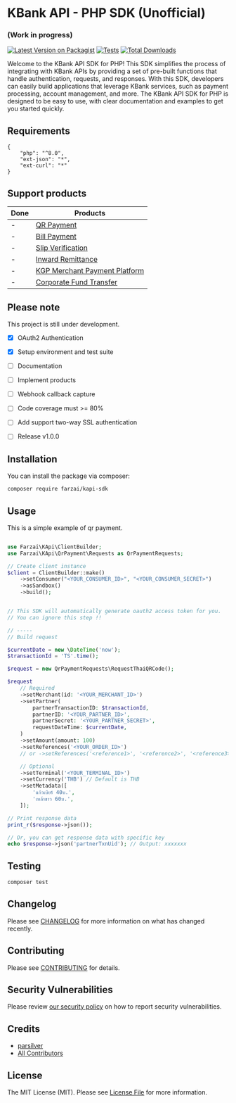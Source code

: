 # KBank API - PHP SDK (Unofficial)
### (Work in progress)

[![Latest Version on Packagist](https://img.shields.io/packagist/v/farzai/kbank-kapi-php.svg?style=flat-square)](https://packagist.org/packages/farzai/kbank-kapi-php)
[![Tests](https://img.shields.io/github/actions/workflow/status/farzai/kbank-kapi-php/run-tests.yml?branch=main&label=tests&style=flat-square)](https://github.com/farzai/kbank-kapi-php/actions/workflows/run-tests.yml)
[![Total Downloads](https://img.shields.io/packagist/dt/farzai/kbank-kapi-php.svg?style=flat-square)](https://packagist.org/packages/farzai/kbank-kapi-php)

Welcome to the KBank API SDK for PHP! This SDK simplifies the process of integrating with KBank APIs by providing a set of pre-built functions that handle authentication, requests, and responses. With this SDK, developers can easily build applications that leverage KBank services, such as payment processing, account management, and more. The KBank API SDK for PHP is designed to be easy to use, with clear documentation and examples to get you started quickly.


## Requirements
```
{
    "php": "^8.0",
    "ext-json": "*",
    "ext-curl": "*"
}
```

## Support products

| Done | Products                   | 
| --- |-----------------------------------|
|  -  | [QR Payment](https://apiportal.kasikornbank.com/product/public/All/QR%20Payment/Introduction/GETTING%20STARTED) | 
|  -  | [Bill Payment](https://apiportal.kasikornbank.com/product/public/All/Bill%20Payment/Introduction/GETTING%20STARTED) | 
|  -  | [Slip Verification](https://apiportal.kasikornbank.com/product/public/All/Slip%20Verification/Introduction/Getting%20Started) | 
|  -  | [Inward Remittance](https://apiportal.kasikornbank.com/product/public/All/Inward%20Remittance/Introduction/GETTING%20STARTED) | 
|  -  | [KGP Merchant Payment Platform](https://apiportal.kasikornbank.com/product/public/All/KGP%20Merchant%20Payment%20Platform/Introduction/Getting%20Started) | 
|  -  | [Corporate Fund Transfer](https://apiportal.kasikornbank.com/product/public/All/Corporate%20%20Fund%20Transfer/Introduction/Getting%20Started) |



## Please note
This project is still under development.
- [x] OAuth2 Authentication
- [x] Setup environment and test suite
- [ ] Documentation
- [ ] Implement products
- [ ] Webhook callback capture
- [ ] Code coverage must >= 80%
- [ ] Add support two-way SSL authentication
- [ ] Release v1.0.0


## Installation

You can install the package via composer:

```bash
composer require farzai/kapi-sdk
```

## Usage

This is a simple example of qr payment.
```php

use Farzai\KApi\ClientBuilder;
use Farzai\KApi\QrPayment\Requests as QrPaymentRequests;

// Create client instance
$client = ClientBuilder::make()
    ->setConsumer("<YOUR_CONSUMER_ID>", "<YOUR_CONSUMER_SECRET>")
    ->asSandbox()
    ->build();


// This SDK will automatically generate oauth2 access token for you.
// You can ignore this step !!

// -----
// Build request

$currentDate = new \DateTime('now');
$transactionId = 'TS'.time();

$request = new QrPaymentRequests\RequestThaiQRCode();

$request
    // Required
    ->setMerchant(id: '<YOUR_MERCHANT_ID>')
    ->setPartner(
        partnerTransactionID: $transactionId,
        partnerID: '<YOUR_PARTNER_ID>',
        partnerSecret: '<YOUR_PARTNER_SECRET>',
        requestDateTime: $currentDate,
    )
    ->setAmount(amount: 100)
    ->setReferences('<YOUR_ORDER_ID>')
    // or ->setReferences('<reference1>', '<reference2>', '<reference3>', '<reference4>')

    // Optional
    ->setTerminal('<YOUR_TERMINAL_ID>')
    ->setCurrency('THB') // Default is THB
    ->setMetadata([
        'แก้วเบียร์ 40บ.',
        'เหล้าขาว 60บ.',
    ]);

// Print response data
print_r($response->json());

// Or, you can get response data with specific key
echo $response->json('partnerTxnUid'); // Output: xxxxxxx
```

## Testing

```bash
composer test
```

## Changelog

Please see [CHANGELOG](CHANGELOG.md) for more information on what has changed recently.

## Contributing

Please see [CONTRIBUTING](https://github.com/spatie/.github/blob/main/CONTRIBUTING.md) for details.

## Security Vulnerabilities

Please review [our security policy](../../security/policy) on how to report security vulnerabilities.

## Credits

- [parsilver](https://github.com/parsilver)
- [All Contributors](../../contributors)

## License

The MIT License (MIT). Please see [License File](LICENSE.md) for more information.
